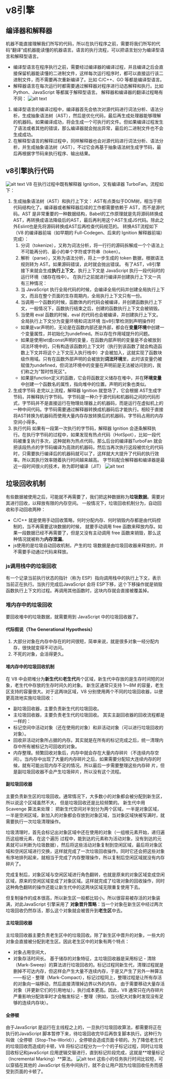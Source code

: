 # v8引擎
## 编译器和解释器
机器不能直接理解我们所写的代码，所以在执行程序之前，需要将我们所写的代码“翻译”成机器能读懂的机器语言。语言的执行流程，可以把语言划分为编译型语言和解释型语言。
- 编译型语言在程序执行之前，需要经过编译器的编译过程，并且编译之后会直接保留机器能读懂的二进制文件，这样每次运行程序时，都可以直接运行该二进制文件，而不需要再次重新编译了。比如 C/C++、GO 等都是编译型语言。
- 解释器语言在每次运行时都需要通过解释器对程序进行动态解释和执行。比如 Python、JavaScript 等都属于解释型语言。
解释器和编译器的翻译过程略有不同：
![alt text](image-11.png)
1. 编译型语言的编译过程中，编译器首先会依次对源代码进行词法分析、语法分析，生成抽象语法树（AST），然后是优化代码，最后再生成处理器能够理解的机器码。如果编译成功，将会生成一个可执行的文件。但如果编译过程发生了语法或者其他的错误，那么编译器就会抛出异常，最后的二进制文件也不会生成成功。
2. 在解释型语言的解释过程中，同样解释器也会对源代码进行词法分析、语法分析，并生成抽象语法树（AST），不过它会再基于抽象语法树生成字节码，最后再根据字节码来执行程序、输出结果。

## v8引擎执行代码
![alt text](image-12.png)
V8 在执行过程中既有解释器 Ignition，又有编译器 TurboFan。流程如下：
1. 生成抽象语法树（AST）和执行上下文：
    AST有点类似于DOM树，相当于把代码结构化了。编译器或者解释器后续的工作都需要依赖于 AST，而不是源代码。AST 是非常重要的一种数据结构，Babel的工作原理就是先将源码转换成AST，再转换成语法降级后的AST，最后再利用这个AST生成JS代码。除此之外Eslint也是先将源码转换成AST后再检查代码规范的。
    转换AST流程如下（V8 的编译器前端（如早期的 Full-Codegen、后来的 Ignition 解释器前端）完成）：
    1. 分词（tokenize），又称为词法分析，将一行行的源码拆解成一个个语法上不可能再分的、最小的单个字符或字符串（token）。
    2. 解析（parse），又称为语法分析，将上一步生成的 token 数据，根据语法规则转为 AST。如果源码错误，此时就会抛出错误。
    有了AST，v8引擎接下来就会生成**执行上下文**，执行上下文是 JavaScript 执行一段代码时的运行环境（储存在栈中）。
    在执行之前就进行编译并创建执行上下文一共有三种情况：
    1. 当 JavaScript 执行全局代码的时候，会编译全局代码并创建全局执行上下文，而且在整个页面的生存周期内，全局执行上下文只有一份。
    2. 当调用一个函数的时候，函数体内的代码会被编译，并创建函数执行上下文，一般情况下，函数执行结束之后，创建的函数执行上下文会被销毁。
    3. 当使用 eval 函数的时候，eval 的代码也会被编译，并创建执行上下文。
    全局执行上下文分为变量环境和词法环境
    当v8引擎检测到声明操作时
    - 如果是var声明的，无论是在函数内部还是外部，都会在**变量环境**中创建一个变量属性，并初始化为undefined。所以存在作用域提升的问题。
    - 如果是使用let或const声明的变量，在函数内部声明的变量是不会被放到词法环境中的，只有构造该函数的上下文时（执行到该函数了就会构造函数上下文并将这个上下文压入执行栈中）才会被加入，这就实现了函数块级作用域。只有在函数外部声明的会被放到**词法环境**里，此时该变量仍被赋值为undefined，但词法环境中的变量在声明前是无法被访问到的，我们称之为"暂时性死区"。
    - 如果是function定义的函数，它会将函数定义储存在堆中，并在**环境变量**中创建一个函数名的属性，指向堆中的位置。声明的对象也类似。
2. 生成字节码
   走完以上流程，解释器 Ignition 就登场了，它会根据 AST生成字节码，并解释执行字节码。
    字节码是一种介于源代码和机器码之间的代码形式，字节码并不是直接运行在物理处理器上的机器码，而是运行在虚拟机上的一种中间代码。字节码需要通过解释器转换成机器码后才能执行。相较于直接将AST转换为机器码而使用大量内存存放转换后的机器码，字节码占用的内存空间小得多。
3. 执行代码
   如果有一段第一次执行的字节码，解释器 Ignition 会逐条解释执行。在执行字节码的过程中，如果发现有热点代码（HotSpot），比如一段代码被重复执行多次，这种就称为热点代码，那么后台的编译器TurboFan 就会把该段热点的字节码编译为高效的机器码，然后当再次执行这段被优化的代码时，只需要执行编译后的机器码就可以了，这样就大大提升了代码的执行效率。所以其执行效率随着执行时间越来越高。
   字节码配合解释器和编译器是最近一段时间很火的技术，称为即时编译（JIT）
   ![alt text](image-13.png)

## 垃圾回收机制
有些数据被使用之后，可能就不再需要了，我们把这种数据称为**垃圾数据**。需要对其进行回收，以释放有限的内存空间。
一般情况下，垃圾回收机制分为，自动回收和手动回收两种：
- C/C++ 就是使用手动回收策略，何时分配内存、何时销毁内存都是由代码控制的，当不再需要这块数据的时候，
就要手动调用 free 函数来释放内存。如果一段数据已经不再需要了，但是又没有主动调用 free 函数来销毁，那么这种情况就被称为**内存泄漏**。
- js使用的是垃圾自动回收机制，产生的垃
圾数据是由垃圾回收器来释放的，并不需要手动通过代码来释放。
### js调用栈中的垃圾回收
有一个记录当前执行状态的指针（称为 ESP）指向调用栈中的执行上下文，表示当前正在执行。当执行完成后JavaScript 会将 ESP下移，这个下移操作就是销毁 函数执行上下文的过程。再调用其他函数时，这块内存就会直接被覆盖掉。
### 堆内存中的垃圾回收
要回收堆中的垃圾数据，就需要用到 JavaScript 中的垃圾回收器了。
#### 代际假说（The Generational Hypothesis）
1. 大部分对象在内存中存在的时间很短，简单来说，就是很多对象一经分配内存，很快就变得不可访问。
2. 不死的对象，会活得更久。
#### 堆内存中的垃圾回收机制
在 V8 中会把堆分为**新生代**和**老生代**两个区域，新生代中存放的是生存时间短的对象，老生代中存放的生存时间久的对象。
新生区通常只支持 1～8M 的容量，老生区支持的容量很大。对于这两块区域，V8 分别使用两个不同的垃圾回收器，以便更高效地实施垃圾回收：
- 副垃圾回收器，主要负责新生代的垃圾回收。
- 主垃圾回收器，主要负责老生代的垃圾回收。
其实主副回收器的回收流程都是一样的：
- 标记空间中活动对象（还在使用的对象）和非活动对象（可以进行垃圾回收的对象）。
- 回收非活动对象所占据的内存。其实就是在所有的标记完成之后，统一清理内存中所有被标记为可回收的对象。
- 内存整理。频繁回收对象后，内存中就会存在大量内存碎片（不连续内存空间）。当内存中出现了大量的内存碎片之后，如果需要分配较大连续内存的时候，就有可能出现内存不足的情况。所以最后一步需要整理这些内存碎
片，但是副垃圾回收器不会产生垃圾碎片，所以没有这个流程。
#### 副垃圾回收器
主要负责新生区的垃圾回收。通常情况下，大多数小的对象都会被分配到新生区，所以说这个区域虽然不大，
但是垃圾回收还是比较频繁的。
新生代中用Scavenge 算法来处理：
把新生代空间对半划分为两个区域，一半是对象区域，
一半是空闲区域，新加入的对象都会存放到对象区域，当对象区域快被写满时，就需要执行一次垃圾清理操作。

垃圾清理时，首先会标记出对象区域中还在使用的对象（一组根元素开始，递归遍历这组根元素，在这个遍历
过程中，能到达的元素称为活动对象，没有到达的元素就可以判断为垃圾数据），然后将这些活动对象复制到空闲区域，最后将对象区域和空闲区域进行交换，这样就完成了一次垃圾回收操作。同时它还会把这些对象有序地排列起来，就相当于完成了内存整理操作，所以复制后空闲区域就没有内存碎片了。

完成复制后，对象区域与空闲区域进行角色翻转，也就是原来的对象区域变成空闲区域，原来的空闲区域变成了对象区域。这样就完成了垃圾对象的回收操作，同时这种角色翻转的操作还能让新生代中的这两块区域无限重复使用下去。

但复制操作的成本很高，所以新生区一般都比较小。所以很容易被存活的对象装满，对此JavaScript 引擎采用了
**对象晋升策略**：当一个对象在新生区中经过两次垃圾回收仍然存活，那么这个对象就会被晋升到**老生区**中去。
#### 主垃圾回收器
主垃圾回收器主要负责老生区中的垃圾回收。除了新生区中晋升的对象，一些大的对象会直接被分配到老生区。因此老生区中的对象有两个特点：
- 对象占用空间大，
- 对象存活时间长。
基于储存的对象特征，主垃圾回收器是采用标记 - 清除（Mark-Sweep）的算法进行垃圾回收的。标记过程同新生代，清理过程就是删掉不可达内存，但这样会产生大量不连续内存，于是又产生了另外一种算法——标记 - 整理（Mark-Compact），标记过程同上，整理过程是让所有存活的对象向一端移动，然后直接清理掉边界以外的内存。
由于需要移动大量存活对象（并更新它们的引用地址），执行成本更高。因此，V8 通常只在内存碎片严重影响分配效率时才会触发标记 - 整理（例如，当分配大对象时发现没有足够的连续内存块）。
#### 全停顿
由于JavaScript 是运行在主线程之上的，一旦执行垃圾回收算法，都需要将正在执行的JavaScript 脚本暂停下来，待垃圾回收完毕后再恢复脚本执行。这种行为叫做（全停顿（Stop-The-World）），全停顿会造成页面卡顿的。为了降低老生代的垃圾回收而造成的卡顿，V8 将标记过程分为一个个的子标记过程，同时让垃圾回收标记和javaScript 应用逻辑交替进行，直到标记阶段完成，这就是**增量标记（Incremental Marking）**算法。
![alt text](image-14.png)
这些小的任务执行时间比较短，可以穿插在其他的 JavaScript 任务中间执行，就不会让用户因为垃圾回收任务而感受到页面的卡顿了。
